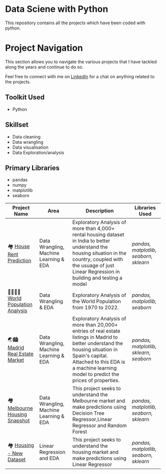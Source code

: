# Data Sciene with Python
This repository contains all the projects which have been coded with python.

# Project Navigation
This section allows you to navigate the various projects that I have tackled along the years and continue to do so.

Feel free to connect with me on [LinkedIn](https://www.linkedin.com/in/oforikingsley/) for a chat on anything related to the projects.

## Toolkit Used
* Python

## Skillset
* Data cleaning
* Data wrangling
* Data visualisation
* Data Exploration/analysis 

## Primary Libraries
* pandas
* numpy
* matplotlib
* seaborn


| Project Name | Area | Description | Libraries Used |
|---|---|---|---|
| 🏘️ [House Rent Prediction](https://github.com/kingsleyofori/datascience_python/tree/master/House%20Rent%20Prediction) |   Data Wrangling, Machine Learning & EDA | Exploratory Analysis of more than 4,000+ rental housing dataset in India to better understand the housing situation in the country, coupled with the usuage of just Linear Regression in building and testing a model | _pandas, matplotlib, seaborn, sklearn_ | 
| 👨‍👩‍👦‍👦 [World Population Analysis](https://github.com/kingsleyofori/datascience_python/tree/master/World%20Population%20Analysis) |   Data Wrangling & EDA | Exploratory Analysis of the World Population from 1970 to 2022. | _pandas, matplotlib, seaborn_ | 
| 🌏🏙️ [Madrid Real Estate Market](https://github.com/kingsleyofori/datascience_python/tree/master/Madrid%20Real%20Estate%20Market) |   Data Wrangling, Machine Learning & EDA | Exploratory Analysis of more than 20,000+ entries of real estate listings in Madrid to better understand the housing situation in Spain's capital. Attached to this EDA is a machine learning model to predict the prices of properties. | _pandas, matplotlib, sklearn, seaborn_ |
| 🏘️ [Melbourne Housing Snapshot](https://github.com/kingsleyofori/datascience_python/tree/master/Mebourne%20Housing%20Snapshot) |   Data Wrangling, Machine Learning & EDA | This project seeks to understand the Melbourne market and make predictions using Decision Tree Regressor,Linear Regressor and Random Forest | _pandas, matplotlib, seaborn, sklearn_ | 
| 🏘️ [Housing - New Dataset](https://github.com/kingsleyofori/datascience_python/blob/master/Housing%20-%20New%20Dataset/Housing%20-%20New%20-%20Dataset.ipynb) |   Linear Regression and EDA | This project seeks to understand the housing market and make predictions using Linear Regressor | _pandas, matplotlib, seaborn, sklearn_ | 

